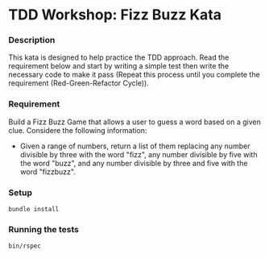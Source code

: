 # TDD Workshop: Fizz Buzz Kata

### Description

This kata is designed to help practice the TDD approach. Read the requirement below and start by writing a simple test then write the necessary code to make it pass (Repeat this process until you complete the requirement (Red-Green-Refactor Cycle)).

### Requirement

Build a Fizz Buzz Game that allows a user to guess a word based on a given clue. Considere the following information:

- Given a range of numbers, return a list of them replacing any number divisible by three with the word "fizz", any number divisible by five with the word "buzz", and any number divisible by three and five with the word "fizzbuzz".

### Setup

`bundle install`

### Running the tests

`bin/rspec`
